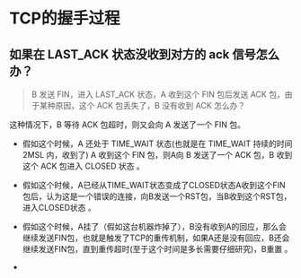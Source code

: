 # TCP的握手过程

## 如果在 LAST_ACK 状态没收到对方的 ack 信号怎么办？

> B 发送 FIN，进入 LAST_ACK 状态，A 收到这个 FIN 包后发送 ACK 包，由于某种原因，这个 ACK 包丢失了，B 没有收到 ACK 怎么办？

 这种情况下，B 等待 ACK 包超时，则又会向 A 发送了一个 FIN 包。 

- 假如这个时候，A 还处于 TIME_WAIT 状态(也就是在 TIME_WAIT 持续的时间 2MSL 内，收到了) A 收到这个 FIN 包，则A向 B 发送了一个 ACK 包，B 收到这个 ACK 包进入 CLOSED 状态 。

- 假如这个时候，A已经从TIME_WAIT状态变成了CLOSED状态A收到这个FIN包后，认为这是一个错误的连接，向B发送一个RST包，当B收到这个RST包，进入CLOSED状态 。

- 假如这个时候，A挂了（假如这台机器炸掉了），B没有收到A的回应，那么会继续发送FIN包，也就是触发了TCP的重传机制，如果A还是没有回应，B还会继续发送FIN包，直到重传超时(至于这个时间是多长需要仔细研究)，B重置 。

- 
